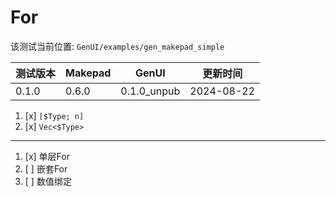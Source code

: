 # For

该测试当前位置: `GenUI/examples/gen_makepad_simple`

|测试版本|Makepad|GenUI|更新时间|
|--|--|--|--|
|0.1.0|0.6.0|0.1.0_unpub|2024-08-22|

1. [x] `[$Type; n]`
2. [x] `Vec<$Type>`

---

1. [x] 单层For
2. [ ] 嵌套For
3. [ ] 数值绑定